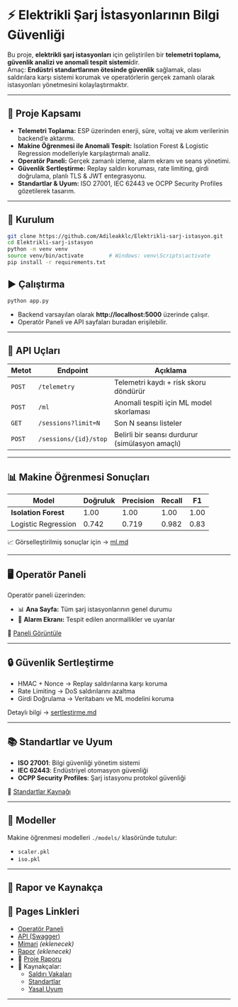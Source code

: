 # ⚡ Elektrikli Şarj İstasyonlarının Bilgi Güvenliği  

 Bu proje, **elektrikli şarj istasyonları** için geliştirilen bir **telemetri toplama, güvenlik analizi ve anomali tespit sistemi**dir.  
Amaç: **Endüstri standartlarının ötesinde güvenlik** sağlamak, olası saldırılara karşı sistemi korumak ve operatörlerin gerçek zamanlı olarak istasyonları yönetmesini kolaylaştırmaktır.  

---

## 🎯 Proje Kapsamı  

-  **Telemetri Toplama:** ESP üzerinden enerji, süre, voltaj ve akım verilerinin backend’e aktarımı.  
-  **Makine Öğrenmesi ile Anomali Tespit:** Isolation Forest & Logistic Regression modelleriyle karşılaştırmalı analiz.  
-  **Operatör Paneli:** Gerçek zamanlı izleme, alarm ekranı ve seans yönetimi.  
-  **Güvenlik Sertleştirme:** Replay saldırı koruması, rate limiting, girdi doğrulama, planlı TLS & JWT entegrasyonu.  
-  **Standartlar & Uyum:** ISO 27001, IEC 62443 ve OCPP Security Profiles gözetilerek tasarım.  

---

## 🚀 Kurulum
```bash
git clone https://github.com/Adileakklc/Elektrikli-sarj-istasyon.git
cd Elektrikli-sarj-istasyon
python -m venv venv
source venv/bin/activate        # Windows: venv\Scripts\activate
pip install -r requirements.txt
```

## ▶️ Çalıştırma  

```bash
python app.py
```

- Backend varsayılan olarak **http://localhost:5000** üzerinde çalışır.  
- Operatör Paneli ve API sayfaları buradan erişilebilir.  

---

## 🔌 API Uçları  

| Metot | Endpoint                | Açıklama |
|-------|-------------------------|----------|
| `POST` | `/telemetry`            | Telemetri kaydı + risk skoru döndürür |
| `POST` | `/ml`                   | Anomali tespiti için ML model skorlaması |
| `GET`  | `/sessions?limit=N`     | Son N seansı listeler |
| `POST` | `/sessions/{id}/stop`   | Belirli bir seansı durdurur (simülasyon amaçlı) |

---

## 📊 Makine Öğrenmesi Sonuçları  

| Model              | Doğruluk | Precision | Recall | F1 |
|--------------------|----------|-----------|--------|----|
| **Isolation Forest** | 1.00     | 1.00      | 1.00   | 1.00 |
| Logistic Regression | 0.742    | 0.719     | 0.982  | 0.83 |

📈 Görselleştirilmiş sonuçlar için → [ml.md](docs/ml.md)  

---

## 🖥️ Operatör Paneli  

Operatör paneli üzerinden:  

- 📊 **Ana Sayfa:** Tüm şarj istasyonlarının genel durumu  
- 🚨 **Alarm Ekranı:** Tespit edilen anormallikler ve uyarılar  

🔗 [Paneli Görüntüle](panel.html)  

---

## 🔒 Güvenlik Sertleştirme  

- HMAC + Nonce → Replay saldırılarına karşı koruma  
- Rate Limiting → DoS saldırılarını azaltma  
- Girdi Doğrulama → Veritabanı ve ML modelini koruma  

Detaylı bilgi → [sertlestirme.md](docs/sertlestirme.md)  

---

## 📚 Standartlar ve Uyum  

- **ISO 27001**: Bilgi güvenliği yönetim sistemi  
- **IEC 62443**: Endüstriyel otomasyon güvenliği  
- **OCPP Security Profiles**: Şarj istasyonu protokol güvenliği  

🔗 [Standartlar Kaynağı](kaynakca/standartlar-kaynakca.md)  

---

## 🧠 Modeller  

Makine öğrenmesi modelleri `./models/` klasöründe tutulur:  

- `scaler.pkl`  
- `iso.pkl`  

---

## 📑 Rapor ve Kaynakça  

## 📑 Pages Linkleri
- [Operatör Paneli](panel.html)
- [API (Swagger)](docs/openapi.yaml)
- [Mimari](docs/mimari.md) _(eklenecek)_
- [Rapor](docs/rapor.md) _(eklenecek)_
- 📘 [Proje Raporu](docs/proje-raporu.md)  
- 📖 Kaynakçalar:  
  - [Saldırı Vakaları](kaynakca/saldiri-vakalari-kaynakca.md)  
  - [Standartlar](kaynakca/standartlar-kaynakca.md)  
  - [Yasal Uyum](kaynakca/yasal-uyum-kaynakca.md)  

---